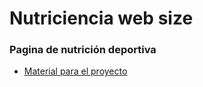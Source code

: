 # Nutriciencia web size
### Pagina de nutrición deportiva 


* [Material para el proyecto](https://drive.google.com/drive/folders/1dAGpcE3xUepAp3C4MNLJQLVf7GsEb4HE?usp=sharing)

